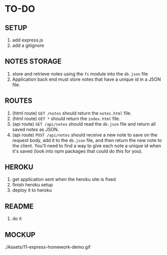 # TO-DO

## SETUP
1. add express.js
2. add a gitignore

## NOTES STORAGE
1. store and retrieve notes using the `fs` module into the `db.json` file
2. Application back end must store notes that have a unique id in a JSON file.

## ROUTES
1. (html route) `GET /notes` should return the `notes.html` file.
2. (html route) `GET *` should return the `index.html` file.
3. (api route) `GET /api/notes` should read the `db.json` file and return all saved notes as JSON.
4. (api route) `POST /api/notes` should receive a new note to save on the request body, add it to the `db.json` file, and then return the new note to the client. You'll need to find a way to give each note a unique id when it's saved (look into npm packages that could do this for you).

## HEROKU
1. get application sent when the heroku site is fixed
2. finish heroku setup
3. deploy it to heroku

## README
1. do it

## MOCKUP
./Assets/11-express-homework-demo.gif